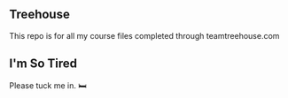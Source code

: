 ## Treehouse

This repo is for all my course files completed through teamtreehouse.com

## I'm So Tired

Please tuck me in. :bed:
